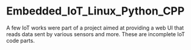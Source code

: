 # Embedded_IoT_Linux_Python_CPP
A few IoT works were part of a project aimed at providing a web UI that reads data sent by various sensors and more. These are incomplete IoT code parts.
